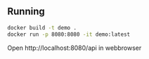 ## Running

```bash
docker build -t demo .
docker run -p 8080:8080 -it demo:latest
```

Open http://localhost:8080/api in webbrowser
